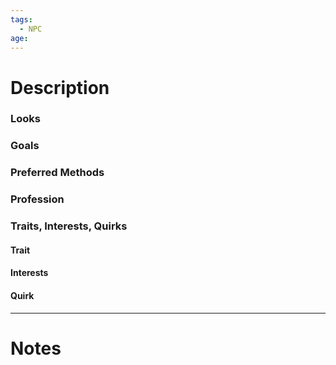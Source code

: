 ```yaml
---
tags:
  - NPC
age:
---
```


# Description


### Looks


### Goals


### Preferred Methods


### Profession


### Traits, Interests, Quirks
#### Trait

#### Interests

#### Quirk

---
# Notes